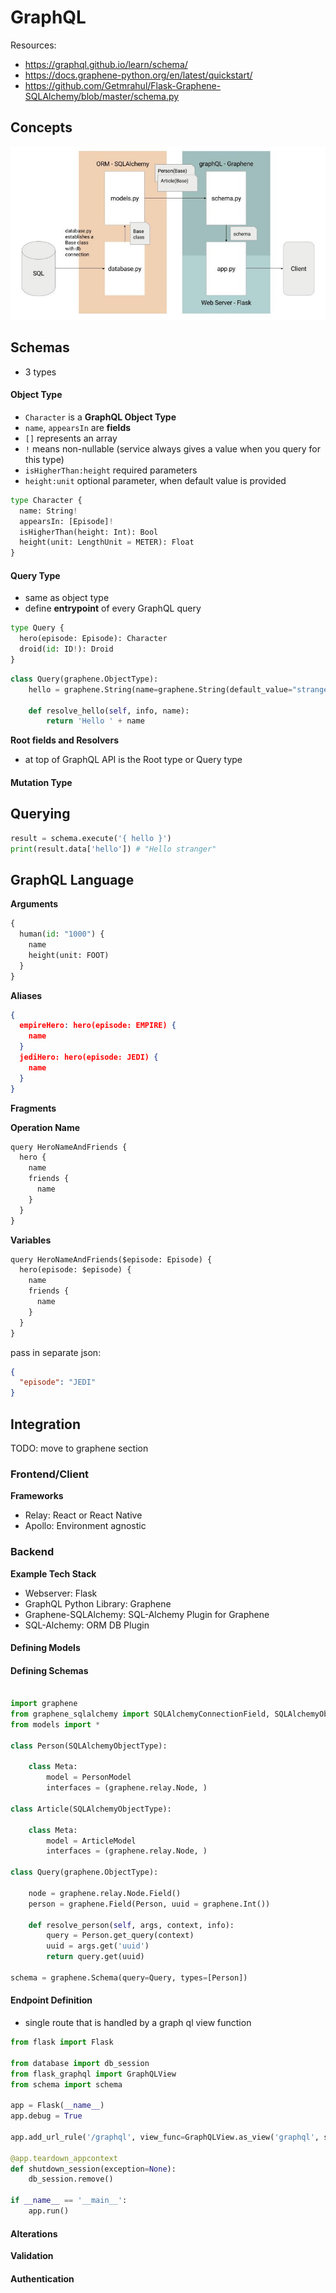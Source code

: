 # GraphQL




Resources:
- https://graphql.github.io/learn/schema/
- https://docs.graphene-python.org/en/latest/quickstart/
- https://github.com/Getmrahul/Flask-Graphene-SQLAlchemy/blob/master/schema.py

## Concepts



![from-db-to-client](img\from-db-to-client.jpeg)



## Schemas



- 3 types



#### Object Type

- `Character` is a **GraphQL Object Type**
- `name`, `appearsIn` are **fields**
- `[]` represents an array
- `!` means non-nullable (service always gives a value when you query for this type)
- `isHigherThan:height` required parameters
- `height:unit` optional parameter, when default value is provided

```python
type Character {
  name: String!
  appearsIn: [Episode]!
  isHigherThan(height: Int): Bool
  height(unit: LengthUnit = METER): Float
}
```



#### Query Type

- same as object type
- define **entrypoint** of every GraphQL query

```python
type Query {
  hero(episode: Episode): Character
  droid(id: ID!): Droid
}
```



```python
class Query(graphene.ObjectType):
    hello = graphene.String(name=graphene.String(default_value="stranger"))

    def resolve_hello(self, info, name):
        return 'Hello ' + name
```



**Root fields and Resolvers**

- at top of GraphQL API is the  Root type or Query type



#### Mutation Type







## Querying

```python
result = schema.execute('{ hello }')
print(result.data['hello']) # "Hello stranger"
```



## GraphQL Language

**Arguments**

```python
{
  human(id: "1000") {
    name
    height(unit: FOOT)
  }
}
```

**Aliases**

```json
{
  empireHero: hero(episode: EMPIRE) {
    name
  }
  jediHero: hero(episode: JEDI) {
    name
  }
}
```





**Fragments**





**Operation Name**

```python
query HeroNameAndFriends {
  hero {
    name
    friends {
      name
    }
  }
}
```

**Variables**

```python
query HeroNameAndFriends($episode: Episode) {
  hero(episode: $episode) {
    name
    friends {
      name
    }
  }
}
```

pass in separate json:

```json
{
  "episode": "JEDI"
}
```











## Integration

TODO: move to graphene section



### Frontend/Client



**Frameworks**

- Relay: React or React Native
- Apollo: Environment agnostic







### Backend



**Example Tech Stack**

- Webserver: Flask
- GraphQL Python Library: Graphene
- Graphene-SQLAlchemy: SQL-Alchemy Plugin for Graphene
- SQL-Alchemy: ORM DB Plugin



#### Defining Models





#### Defining Schemas

```python

import graphene
from graphene_sqlalchemy import SQLAlchemyConnectionField, SQLAlchemyObjectType
from models import *

class Person(SQLAlchemyObjectType):

    class Meta:
        model = PersonModel
        interfaces = (graphene.relay.Node, )

class Article(SQLAlchemyObjectType):
  
    class Meta:
        model = ArticleModel
        interfaces = (graphene.relay.Node, )
        
class Query(graphene.ObjectType):
    
    node = graphene.relay.Node.Field()
    person = graphene.Field(Person, uuid = graphene.Int())
    
    def resolve_person(self, args, context, info):
        query = Person.get_query(context)
        uuid = args.get('uuid')
        return query.get(uuid)

schema = graphene.Schema(query=Query, types=[Person])

```





#### Endpoint Definition

- single route that is handled by a graph ql view function

```python
from flask import Flask

from database import db_session
from flask_graphql import GraphQLView
from schema import schema

app = Flask(__name__)
app.debug = True

app.add_url_rule('/graphql', view_func=GraphQLView.as_view('graphql', schema=schema, graphiql=True, context={'session': db_session}))

@app.teardown_appcontext
def shutdown_session(exception=None):
    db_session.remove()

if __name__ == '__main__':
	app.run()
```





#### Alterations





**Validation**





#### Authentication













